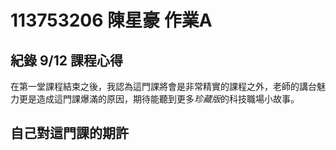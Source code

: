 # 113753206 陳星豪 作業A
## 紀錄 9/12 課程心得
在第一堂課程結束之後，我認為這門課將會是非常精實的課程之外，老師的講台魅力更是造成這門課爆滿的原因，期待能聽到更多*珍藏版*的科技職場小故事。
## 自己對這門課的期許
